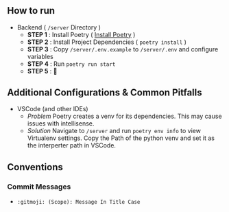 # 

## How to run
- Backend ( `/server` Directory )
    - **STEP 1** : Install Poetry ( [Install Poetry](https://python-poetry.org/docs/) )
    - **STEP 2** : Install Project Dependencies ( `poetry install` )
    - **STEP 3** : Copy `/server/.env.example` to `/server/.env` and configure variables
    - **STEP 4** : Run `poetry run start` 
    - **STEP 5** : 🚀

## Additional Configurations & Common Pitfalls
- VSCode (and other IDEs)
    - *Problem* Poetry creates a venv for its dependencies. This may cause issues with intellisense.
    - *Solution* Navigate to `/server` and run `poetry env info` to view Virtualenv settings. Copy the Path of the python venv and set it as the interperter path in VSCode.

## Conventions 
### Commit Messages
- `:gitmoji: (Scope): Message In Title Case`